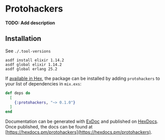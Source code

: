# Protohackers

**TODO: Add description**

## Installation

See `./.tool-versions`

```
asdf install elixir 1.14.2
asdf global elixir 1.14.2 
asdf global erlang 25.2
```

If [available in Hex](https://hex.pm/docs/publish), the package can be installed
by adding `protohackers` to your list of dependencies in `mix.exs`:

```elixir
def deps do
  [
    {:protohackers, "~> 0.1.0"}
  ]
end
```

Documentation can be generated with [ExDoc](https://github.com/elixir-lang/ex_doc)
and published on [HexDocs](https://hexdocs.pm). Once published, the docs can
be found at [https://hexdocs.pm/protohackers](https://hexdocs.pm/protohackers).

